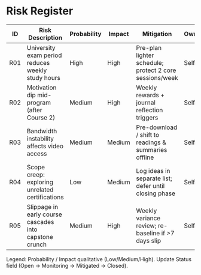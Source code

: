 # Risk Register

| ID | Risk Description | Probability | Impact | Mitigation | Owner | Status |
|----|------------------|-------------|--------|------------|-------|--------|
| R01 | University exam period reduces weekly study hours | High | High | Pre-plan lighter schedule; protect 2 core sessions/week | Self | Open |
| R02 | Motivation dip mid-program (after Course 2) | Medium | High | Weekly rewards + journal reflection triggers | Self | Open |
| R03 | Bandwidth instability affects video access | Medium | Medium | Pre-download / shift to readings & summaries offline | Self | Open |
| R04 | Scope creep: exploring unrelated certifications | Low | Medium | Log ideas in separate list; defer until closing phase | Self | Open |
| R05 | Slippage in early course cascades into capstone crunch | Medium | High | Weekly variance review; re-baseline if >7 days slip | Self | Open |

Legend: Probability / Impact qualitative (Low/Medium/High). Update Status field (Open → Monitoring → Mitigated → Closed).
